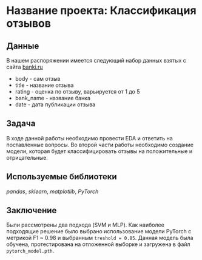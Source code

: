 # Название проекта: Классификация отзывов


## Данные
В нашем распоряжении имеется следующий набор данных взятых с сайта [banki.ru](https://www.banki.ru/)
- body - сам отзыв
- title - название отзыва
- rating - оценка по отзыву, варьируется от 1 до 5
- bank_name - название банка
- date - дата публикации отзыва


## Задача

В ходе данной работы необходимо провести EDA и ответить на поставленные вопросы. 
Во второй части работы необходимо создание модели, которая будет классифицировать отзывы на положительные и отрицательные.

## Используемые библиотеки
*pandas*, *sklearn*, *matplotlib*, *PyTorch*


## Заключение
Были рассмотрены два подхода (SVM и MLP). Как наиболее подходящие решение было выбрано использование модели PyTorch с метрикой F1 ~ 0.98 и выбранным `treshold = 0.85`. Данная модель была обучена, протестирована на отложенной выборке и загружена в файл `pytorch_model.pth`.

